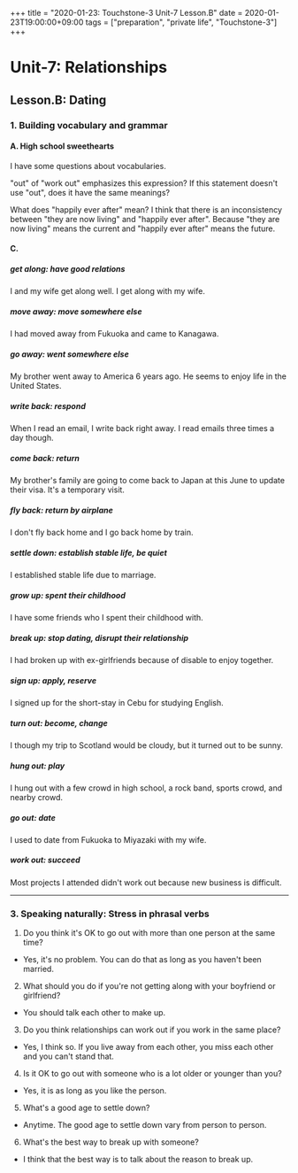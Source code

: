 +++
title =  "2020-01-23: Touchstone-3 Unit-7 Lesson.B"
date = 2020-01-23T19:00:00+09:00
tags = ["preparation", "private life", "Touchstone-3"]
+++

# Unit-7: Relationships
## Lesson.B: Dating

### 1. Building vocabulary and grammar

#### A. High school sweethearts
I have some questions about vocabularies.

"out" of "work out" emphasizes this expression?
If this statement doesn't use "out", does it have the same meanings?

What does "happily ever after" mean?
I think that there is an inconsistency between
"they are now living" and "happily ever after".
Because "they are now living" means the current and "happily ever after" means the future.

#### C.

##### get along: have good relations
I and my wife get along well.
I get along with my wife.

##### move away: move somewhere else
I had moved away from Fukuoka and came to Kanagawa.

##### go away: went somewhere else
My brother went away to America 6 years ago.
He seems to enjoy life in the United States.

##### write back: respond
When I read an email, I write back right away.
I read emails three times a day though.

##### come back: return
My brother's family are going to come back to Japan at this June to update their visa.
It's a temporary visit.

##### fly back: return by airplane
I don't fly back home and I go back home by train.

##### settle down: establish stable life, be quiet
I established stable life due to marriage.

##### grow up: spent their childhood
I have some friends who I spent their childhood with.

##### break up: stop dating, disrupt their relationship
I had broken up with ex-girlfriends because of disable to enjoy together.

##### sign up: apply, reserve
I signed up for the short-stay in Cebu for studying English.

##### turn out: become, change
I though my trip to Scotland would be cloudy,
but it turned out to be sunny.

##### hung out: play
I hung out with a few crowd in high school, a rock band, sports crowd, and nearby crowd.

##### go out: date
I used to date from Fukuoka to Miyazaki with my wife.

##### work out: succeed
Most projects I attended didn't work out because new business is difficult.

- - -

### 3. Speaking naturally: Stress in phrasal verbs

1. Do you think it's OK to go out with more than one person at the same time?
  - Yes, it's no problem. You can do that as long as you haven't been married.
2. What should you do if you're not getting along with your boyfriend or girlfriend?
  - You should talk each other to make up.
3. Do you think relationships can work out if you work in the same place?
  - Yes, I think so. If you live away from each other,
    you miss each other and you can't stand that.
4. Is it OK to go out with someone who is a lot older or younger than you?
  - Yes, it is as long as you like the person.
5. What's a good age to settle down?
  - Anytime. The good age to settle down vary from person to person.
6. What's the best way to break up with someone?
  - I think that the best way is to talk about the reason to break up.

